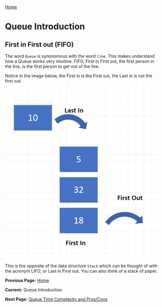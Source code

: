 [Home](../README.md)

# Queue Introduction
## First in First out (FIFO)
The word `Queue` is synonomous with the word `line`. This makes understand how a Queue works very intuitive. FIFO, First in First out, the first person in the line, is the first person to get out of the line.

Notice in the image below, the First in is the First out, the Last in is not the first out.
![Image representing a queues first in first out](./resources/queue.png)

This is the opposite of the data structure `Stack` which can be thought of with the acronym LIFO, or Last in First out. You can also think of a stack of paper.




**Previous Page:** [Home](../README.md)

**Current:** Queue Introduction 

**Next Page:** [Queue Time Complexity and Pros/Cons](./timeComplexityProsCons.md)
